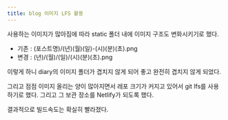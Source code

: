 ```yaml
---
title: blog 이미지 LFS 활용
---
```


사용하는 이미지가 많아짐에 따라 static 폴더 내에 이미지 구조도 변화시키기로 했다.

- 기존 : (포스트명)/(년)(월)(일)-(시)(분)(초).png
- 변경 : (년)/(월)/(일)/(시)(분)(초).png

이렇게 하니 diary의 이미지 폴더가 겹치지 않게 되어 좋고 완전히 겹치지 않게 되었다.

그리고 점점 이미지 올리는 양이 많아지면서 레포 크기가 커지고 있어서 git lfs를 사용하기로 했다. 그리고 그 보관 장소를 Netlify가 되도록 했다.

결과적으로 빌드속도는 확실히 빨라졌다.

<post-img src="/images/22/02/21/033319.png"></post-img>
<post-img src="/images/22/02/21/033319.png"></post-img>
<post-img src="/images/22/02/21/033319.png"></post-img>
<post-img src="/images/22/02/21/033319.png"></post-img>
<post-img src="/images/22/02/21/033319.png"></post-img>
